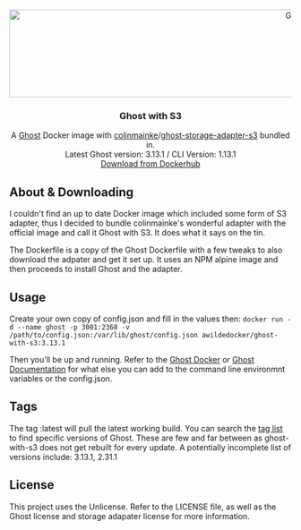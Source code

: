 
<br />
<p align="center">
  <a href="https://github.com/awildegit/ghost-with-s3">
    <img src="https://github.com/awildegit/ghost-with-s3/blob/master/images/logo.png?raw=true" alt="Ghost With S3 Logo" width="1102" height="157">
  </a>

  <h3 align="center">Ghost with S3</h3>

  <p align="center">
    A <a href="">Ghost</a> Docker image with <a href="https://github.com/colinmeinke">colinmainke</a>/<a href="https://github.com/colinmeinke/ghost-storage-adapter-s3">ghost-storage-adapter-s3</a> bundled in.
    <br />
    Latest Ghost version: 3.13.1 / CLI Version: 1.13.1
    <br />
    <a href="https://cloud.docker.com/u/awildedocker/repository/docker/awildedocker/ghost-with-s3">Download from Dockerhub</a>
  </p>
</p>

## About & Downloading
I couldn't find an up to date Docker image which included some form of S3 adapter, thus I decided to bundle colinmainke's wonderful adapter with the official image and call it Ghost with S3. It does what it says on the tin.

The Dockerfile is a copy of the Ghost Dockerfile with a few tweaks to also download the adpater and get it set up. It uses an NPM alpine image and then proceeds to install Ghost and the adapter.

## Usage
Create your own copy of config.json and fill in the values then:
`docker run -d --name ghost -p 3001:2368 -v /path/to/config.json:/var/lib/ghost/config.json awildedocker/ghost-with-s3:3.13.1`

Then you'll be up and running. Refer to the [Ghost Docker](https://hub.docker.com/_/ghost) or [Ghost Documentation](https://ghost.org/docs/concepts/config/) for what else you can add to the command line environmnt variables or the config.json.

## Tags
The tag :latest will pull the latest working build. 
You can search the [tag list](https://hub.docker.com/repository/docker/awildedocker/ghost-with-s3/tags "tag list") to find specific versions of Ghost. These are few and far between as ghost-with-s3 does not get rebuilt for every update. 
A potentially incomplete list of versions include: 3.13.1, 2.31.1

## License
This project uses the Unlicense. Refer to the LICENSE file, as well as the Ghost license and storage adapater license for more information.